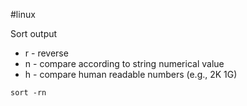 #linux 

Sort output
- r - reverse
- n - compare according to string numerical value
- h - compare human readable numbers (e.g., 2K 1G)
```shell
sort -rn
```
